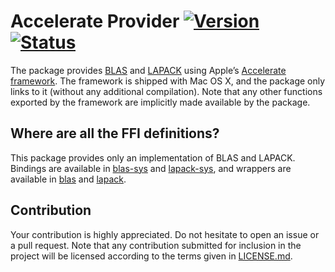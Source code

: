 # Accelerate Provider [![Version][version-img]][version-url] [![Status][status-img]][status-url]

The package provides [BLAS][1] and [LAPACK][2] using Apple’s [Accelerate
framework][3]. The framework is shipped with Mac OS X, and the package only
links to it (without any additional compilation). Note that any other functions
exported by the framework are implicitly made available by the package.

## Where are all the FFI definitions?

This package provides only an implementation of BLAS and LAPACK. Bindings are
available in [blas-sys][4] and [lapack-sys][5], and wrappers are available in
[blas][6] and [lapack][7].

## Contribution

Your contribution is highly appreciated. Do not hesitate to open an issue or a
pull request. Note that any contribution submitted for inclusion in the project
will be licensed according to the terms given in [LICENSE.md](LICENSE.md).

[1]: https://en.wikipedia.org/wiki/Basic_Linear_Algebra_Subprograms
[2]: https://en.wikipedia.org/wiki/LAPACK
[3]: https://developer.apple.com/library/mac/documentation/Accelerate/Reference/AccelerateFWRef

[4]: https://github.com/stainless-steel/blas-sys
[5]: https://github.com/stainless-steel/lapack-sys
[6]: https://github.com/stainless-steel/blas
[7]: https://github.com/stainless-steel/lapack

[version-img]: https://img.shields.io/crates/v/accelerate-provider.svg
[version-url]: https://crates.io/crates/accelerate-provider
[status-img]: https://travis-ci.org/strawlab/accelerate-provider.svg?branch=master
[status-url]: https://travis-ci.org/strawlab/accelerate-provider
